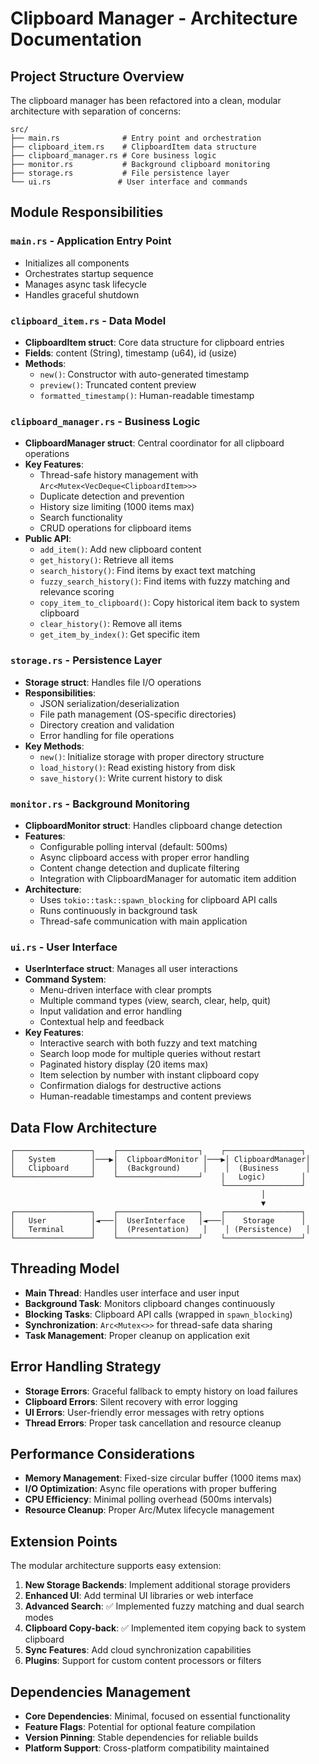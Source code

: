 # Clipboard Manager - Architecture Documentation

## Project Structure Overview

The clipboard manager has been refactored into a clean, modular architecture with separation of concerns:

```
src/
├── main.rs              # Entry point and orchestration
├── clipboard_item.rs    # ClipboardItem data structure
├── clipboard_manager.rs # Core business logic
├── monitor.rs           # Background clipboard monitoring
├── storage.rs           # File persistence layer
└── ui.rs               # User interface and commands
```

## Module Responsibilities

### `main.rs` - Application Entry Point
- Initializes all components
- Orchestrates startup sequence
- Manages async task lifecycle
- Handles graceful shutdown

### `clipboard_item.rs` - Data Model
- **ClipboardItem struct**: Core data structure for clipboard entries
- **Fields**: content (String), timestamp (u64), id (usize)
- **Methods**:
  - `new()`: Constructor with auto-generated timestamp
  - `preview()`: Truncated content preview
  - `formatted_timestamp()`: Human-readable timestamp

### `clipboard_manager.rs` - Business Logic
- **ClipboardManager struct**: Central coordinator for all clipboard operations
- **Key Features**:
  - Thread-safe history management with `Arc<Mutex<VecDeque<ClipboardItem>>>`
  - Duplicate detection and prevention
  - History size limiting (1000 items max)
  - Search functionality
  - CRUD operations for clipboard items
- **Public API**:
  - `add_item()`: Add new clipboard content
  - `get_history()`: Retrieve all items
  - `search_history()`: Find items by exact text matching
  - `fuzzy_search_history()`: Find items with fuzzy matching and relevance scoring
  - `copy_item_to_clipboard()`: Copy historical item back to system clipboard
  - `clear_history()`: Remove all items
  - `get_item_by_index()`: Get specific item

### `storage.rs` - Persistence Layer
- **Storage struct**: Handles file I/O operations
- **Responsibilities**:
  - JSON serialization/deserialization
  - File path management (OS-specific directories)
  - Directory creation and validation
  - Error handling for file operations
- **Key Methods**:
  - `new()`: Initialize storage with proper directory structure
  - `load_history()`: Read existing history from disk
  - `save_history()`: Write current history to disk

### `monitor.rs` - Background Monitoring
- **ClipboardMonitor struct**: Handles clipboard change detection
- **Features**:
  - Configurable polling interval (default: 500ms)
  - Async clipboard access with proper error handling
  - Content change detection and duplicate filtering
  - Integration with ClipboardManager for automatic item addition
- **Architecture**:
  - Uses `tokio::task::spawn_blocking` for clipboard API calls
  - Runs continuously in background task
  - Thread-safe communication with main application

### `ui.rs` - User Interface
- **UserInterface struct**: Manages all user interactions
- **Command System**:
  - Menu-driven interface with clear prompts
  - Multiple command types (view, search, clear, help, quit)
  - Input validation and error handling
  - Contextual help and feedback
- **Key Features**:
  - Interactive search with both fuzzy and text matching
  - Search loop mode for multiple queries without restart
  - Paginated history display (20 items max)
  - Item selection by number with instant clipboard copy
  - Confirmation dialogs for destructive actions
  - Human-readable timestamps and content previews

## Data Flow Architecture

```
┌─────────────────┐    ┌──────────────────┐    ┌─────────────────┐
│   System        │───▶│  ClipboardMonitor │───▶│ ClipboardManager│
│   Clipboard     │    │  (Background)     │    │  (Business      │
└─────────────────┘    └──────────────────┘    │   Logic)        │
                                               └─────────────────┘
                                                        │
                                                        ▼
┌─────────────────┐    ┌──────────────────┐    ┌─────────────────┐
│   User          │◄───│  UserInterface   │◄───│    Storage      │
│   Terminal      │    │  (Presentation)   │    │ (Persistence)   │
└─────────────────┘    └──────────────────┘    └─────────────────┘
```

## Threading Model

- **Main Thread**: Handles user interface and user input
- **Background Task**: Monitors clipboard changes continuously
- **Blocking Tasks**: Clipboard API calls (wrapped in `spawn_blocking`)
- **Synchronization**: `Arc<Mutex<>>` for thread-safe data sharing
- **Task Management**: Proper cleanup on application exit

## Error Handling Strategy

- **Storage Errors**: Graceful fallback to empty history on load failures
- **Clipboard Errors**: Silent recovery with error logging
- **UI Errors**: User-friendly error messages with retry options
- **Thread Errors**: Proper task cancellation and resource cleanup

## Performance Considerations

- **Memory Management**: Fixed-size circular buffer (1000 items max)
- **I/O Optimization**: Async file operations with proper buffering
- **CPU Efficiency**: Minimal polling overhead (500ms intervals)
- **Resource Cleanup**: Proper Arc/Mutex lifecycle management

## Extension Points

The modular architecture supports easy extension:

1. **New Storage Backends**: Implement additional storage providers
2. **Enhanced UI**: Add terminal UI libraries or web interface
3. **Advanced Search**: ✅ Implemented fuzzy matching and dual search modes
4. **Clipboard Copy-back**: ✅ Implemented item copying back to system clipboard
5. **Sync Features**: Add cloud synchronization capabilities
6. **Plugins**: Support for custom content processors or filters

## Dependencies Management

- **Core Dependencies**: Minimal, focused on essential functionality
- **Feature Flags**: Potential for optional feature compilation
- **Version Pinning**: Stable dependencies for reliable builds
- **Platform Support**: Cross-platform compatibility maintained
